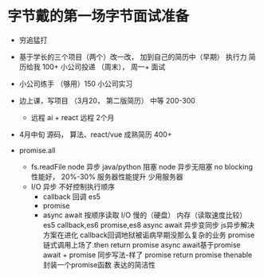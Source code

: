 # 字节戴的第一场字节面试准备

- 穷追猛打

- 基于学长的三个项目（两个）改一改， 加到自己的简历中（早期）
  执行力 简历给我 100+ 小公司投递 （周末）， 周一+ 面试 
- 小公司练手 （够用）150 小公司实习
- 边上课，写项目 （3月20， 第二版简历） 中等 200-300 
  - 远程 ai + react 远程 2个月
- 4月中旬  源码， 算法、react/vue  成熟简历 400+ 

- promise.all
  - fs.readFile node 异步
    java/python 阻塞 
    node 异步无阻塞 no blocking 性能好， 20%-30% 服务器性能提升 少用服务器
  - I/O 异步 不好控制执行顺序 
    - callback 回调 es5 
    - promise 
    - async await 
    按顺序读取
    I/O 慢的（硬盘） 内存（读取速度比较）  
    es5 callback,es6 promise,es8 async await
异步变同步
js异步解决方案在进化
callback回调地狱被诟病早期没那么复杂的业务
promise链式调用上场了.then return promise
async await基于promise await + promise 同步写法-样了
promise
return promise thenable
封装一个promise函数
表达的简洁性
